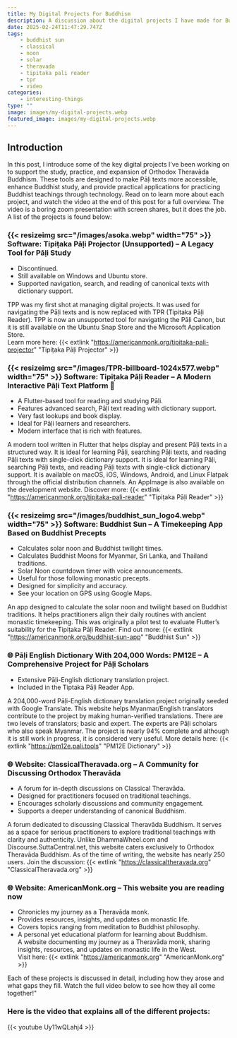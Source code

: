 ```yaml
---
title: My Digital Projects For Buddhism
description: A discussion about the digital projects I have made for Buddhism with a YouTube Video.
date: 2025-02-24T11:47:29.747Z
tags:
    - buddhist sun
    - classical
    - noon
    - solar
    - theravada
    - tipitaka pali reader
    - tpr
    - video
categories:
    - interesting-things
type: ""
image: images/my-digital-projects.webp
featured_image: images/my-digital-projects.webp
---
```



## Introduction 

In this post, I introduce some of the key digital projects I’ve been working on to support the study, practice, and expansion of Orthodox Theravāda Buddhism. These tools are designed to make Pāḷi texts more accessible, enhance Buddhist study, and provide practical applications for practicing Buddhist teachings through technology. Read on to learn more about each project, and watch the video at the end of this post for a full overview.  The video is a boring zoom presentation with screen shares, but it does the job.  A list of the projects is found below:

### {{< resizeimg src="/images/asoka.webp" width="75" >}} **Software: Tipiṭaka Pāḷi Projector (Unsupported) – A Legacy Tool for Pāḷi Study**

- Discontinued.
- Still available on Windows and Ubuntu store.
- Supported navigation, search, and reading of canonical texts with dictionary support. 

TPP was my first shot at managing digital projects.  It was used for navigating the Pāḷi texts and is now replaced with TPR (Tipitaka Pāḷi Reader).  TPP is now an unsupported tool for navigating the Pāḷi Canon, but it is still available on the Ubuntu Snap Store and the Microsoft Application Store.     
Learn more here: {{< extlink "https://americanmonk.org/tipitaka-pali-projector" "Tipiṭaka Pāḷi Projector" >}}  

### {{< resizeimg src="/images/TPR-billboard-1024x577.webp" width="75" >}} **Software: Tipiṭaka Pāḷi Reader – A Modern Interactive Pāḷi Text Platform** 🔦

- A Flutter-based tool for reading and studying Pāḷi.
- Features advanced search, Pāḷi text reading with dictionary support.
- Very fast lookups and book display.
- Ideal for Pāḷi learners and researchers.
- Modern interface that is rich with features.  

A modern tool written in Flutter that helps display and present Pāḷi texts in a structured way. It is ideal for learning Pāḷi, searching Pāḷi texts, and reading Pāḷi texts with single-click dictionary support. It is ideal for learning Pāḷi, searching Pāḷi texts, and reading Pāḷi texts with single-click dictionary support.  It is available on macOS, iOS, Windows, Android, and Linux Flatpak through the official distribution channels. An AppImage is also available on the development website.
Discover more: {{< extlink "https://americanmonk.org/tipitaka-pali-reader" "Tipiṭaka Pāḷi Reader" >}}  

###  {{< resizeimg src="/images/buddhist_sun_logo4.webp" width="75" >}} **Software: Buddhist Sun – A Timekeeping App Based on Buddhist Precepts** 

- Calculates solar noon and Buddhist twilight times.
- Calculates Buddhist Moons for Myanmar, Sri Lanka, and Thailand traditions.
- Solar Noon countdown timer with voice announcements.
- Useful for those following monastic precepts.
- Designed for simplicity and accuracy.
- See your location on GPS using Google Maps.

An app designed to calculate the solar noon and twilight based on Buddhist traditions. It helps practitioners align their daily routines with ancient monastic timekeeping. This was originally a pilot test to evaluate Flutter’s suitability for the Tipiṭaka Pāḷi Reader.
Find out more: {{< extlink "https://americanmonk.org/buddhist-sun-app" "Buddhist Sun" >}}  

###  🌐  **Pāḷi English Dictionary With 204,000 Words: PM12E – A Comprehensive Project for Pāḷi Scholars**

- Extensive Pāḷi-English dictionary translation project.
- Included in the Tiptaka Pāḷi Reader App.

A 204,000-word Pāḷi-English dictionary translation project originally seeded with Google Translate. This website helps Myanmar/English translators contribute to the project by making human-verified translations. There are two levels of translators; basic and expert.  The experts are Pāḷi scholars who also speak Myanmar. The project is nearly 94% complete and although it is still work in progress, it is considered very useful.
More details here: {{< extlink "https://pm12e.pali.tools" "PM12E Dictionary" >}}  

### 🌐 **Website: ClassicalTheravada.org – A Community for Discussing Orthodox Theravāda**

- A forum for in-depth discussions on Classical Theravāda.
- Designed for practitioners focused on traditional teachings.
- Encourages scholarly discussions and community engagement.
- Supports a deeper understanding of canonical Buddhism. 

A forum dedicated to discussing Classical Theravāda Buddhism. It serves as a space for serious practitioners to explore traditional teachings with clarity and authenticity. Unlike DhammaWheel.com and Discourse.SuttaCentral.net, this website caters exclusively to Orthodox Theravāda Buddhism. As of the time of writing, the website has nearly 250 users.
Join the discussion: {{< extlink "https://classicaltheravada.org" "ClassicalTheravada.org" >}}  

###  🌐 **Website: AmericanMonk.org – This website you are reading now**

- Chronicles my journey as a Theravāda monk.
- Provides resources, insights, and updates on monastic life.
- Covers topics ranging from meditation to Buddhist philosophy.
- A personal yet educational platform for learning about Buddhism.   
A website documenting my journey as a Theravāda monk, sharing insights, resources, and updates on monastic life in the West.  
Visit here: {{< extlink "https://americanmonk.org" "AmericanMonk.org" >}}  

Each of these projects is discussed in detail, including how they arose and what gaps they fill. Watch the full video below to see how they all come together!"

### Here is the video that explains all of the different projects:
{{< youtube Uy11wQLahj4 >}}
